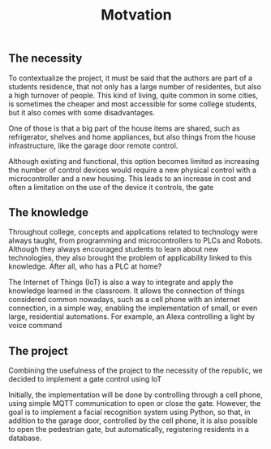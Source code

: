 <!DOCTYPE html>
<html lang="en-US">
<head>
<meta charset="UTF-8">
</head>
<body>
<header>
  <h1>Motvation</h1>
</header>
<main>
  <section>
    <h2>The necessity</h2>
    <p>
      To contextualize the project, it must be said that the authors are part of a students residence, that not only has a large number of residentes, but also a high turnover of people.
      This kind of living, quite common in some cities, is sometimes the cheaper and most accessible for some college students, but it also comes with some disadvantages.
    </p>
    <p>
      One of those is that a big part of the house items are shared, such as refrigerator, shelves and home appliances, but also things from the house infrastructure, like the garage door remote control.
    </p>
    <p>
      Although existing and functional, this option becomes limited as increasing the number of control devices would require a new physical control with a microcontroller and a new housing. This leads to an increase in         cost and often a limitation on the use of the device it controls, the gate
    </p>
  </section>
  <section>
    <h2>The knowledge</h2>
      <p>
        Throughout college, concepts and applications related to technology were always taught, from programming and microcontrollers to PLCs and Robots. Although they always encouraged students to learn about new 
        technologies, they also brought the problem of applicability linked to this knowledge. After all, who has a PLC at home?
      </p>
      <p>
       The Internet of Things (IoT) is also a way to integrate and apply the knowledge learned in the classroom. It allows the connection of things considered common nowadays, such as a cell phone with an internet 
       connection, in a simple way, enabling the implementation of small, or even large, residential automations. For example, an Alexa controlling a light by voice command
      </p>
  </section>
  <section>
    <h2>The project</h2>
      <p>
        Combining the usefulness of the project to the necessity of the republic, we decided to implement a gate control using IoT
      </p>
      <p>
        Initially, the implementation will be done by controlling through a cell phone, using simple MQTT communication to open or close the gate. However, the goal is to implement a facial recognition system using 
        Python, so that, in addition to the garage door, controlled by the cell phone, it is also possible to open the pedestrian gate, but automatically, registering residents in a database.
      </p>
  </section>
</main>
</body>
</html>
